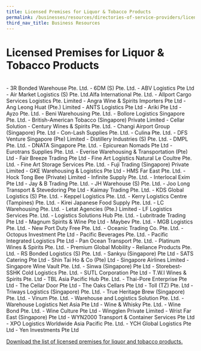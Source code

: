```yaml
---
title: Licensed Premises for Liquor & Tobacco Products
permalink: /businesses/resources/directories-of-service-providers/licensed-premises-for-liquor-tobacco-products
third_nav_title: Business Resources
---
```


# Licensed Premises for Liquor & Tobacco Products
<br> 
-   3R Bonded Warehouse Pte. Ltd.
-   6DM (S) Pte. Ltd.
-   ABV Logistics Pte Ltd
-   Air Market Logistics (S) Pte. Ltd.Alfa International Pte. Ltd.
-   Allport Cargo Services Logistics Pte. Limited
-   Angra Wine & Spirits Importers Pte Ltd
-   Ang Leong Huat (Pte.) Limited
-   ANTS Logistics Pte Ltd
-   Ariki Pte Ltd
-   Ayzo Pte. Ltd.
-   Beni Warehousing Pte. Ltd.
-   Bollore Logistics Singapore Pte. Ltd.
-   British-American Tobacco (Singapore) Private Limited
-   Cellar Solution
-   Century Wines & Spirits Pte. Ltd.
-   Changi Airport Group (Singapore) Pte. Ltd
-   Con-Lash Supplies Pte. Ltd.
-   Culina Pte. Ltd.
-   DFS Venture Singapore (Pte) Limited
-   Distillery Industries (S) Pte. Ltd.
-   DMPL Pte. Ltd.
-   DNATA Singapore Pte. Ltd.
-   Epicurean Nomads Pte Ltd
-   Eurotrans Supplies Pte. Ltd.
-   Everise Warehousing & Transportation (Pte) Ltd
-   Fair Breeze Trading Pte Ltd
-   Fine Art Logistics Natural Le Coultre Pte. Ltd.
-   Fine Art Storage Services Pte. Ltd.
-   Fuji Trading (Singapore) Private Limited
-   GKE Warehousing & Logistics Pte Ltd
-   HMS Far East Pte. Ltd.
-   Hock Tong Bee (Private) Limited
-   Infinite Supply Pte. Ltd.
-   Interlocal Exim Pte Ltd
-   Jay & B Trading Pte. Ltd.
-   JH Warehouse (S) Pte. Ltd.
-   Joo Long Transport & Stevedoring Pte Ltd
-   Kaimay Trading Pte. Ltd.
-   KDS Global Logistics (S) Pte. Ltd.
-   Keppel Logistics Pte. Ltd.
-   Kerry Logistics Centre (Tampines) Pte. Ltd.
-   Kirei Japanese Food Supply Pte. Ltd.
-   LC Warehousing Pte. Ltd.
-   Letat Agencies (Pte.) Limited
-   LF Logistics Services Pte. Ltd.
-   Logistics Solutions Hub Pte. Ltd.
-   Lubritrade Trading Pte Ltd
-   Magnum Spirits & Wine Pte Ltd
-   Maybev Pte. Ltd.
-   MGB Logistics Pte. Ltd.
-   New Port Duty Free Pte. Ltd.
-   Oceanic Trading Co. Pte. Ltd.
-   Octopus Investment Pte Ltd
-   Pacific Beverages Pte. Ltd.
-   Pacific Integrated Logistics Pte Ltd
-   Pan Ocean Transport Pte. Ltd.
-   Platinum Wines & Spirits Pte. Ltd.
-   Premium Global Mobility
-   Reliance Products Pte. Ltd.
-   RS Bonded Logistics (S) Pte. Ltd.
-   Sankyu (Singapore) Pte Ltd
-   SATS Catering Pte Ltd
-   Shin Tai Ho & Co (Pte) Ltd
-   Singapore Airlines Limited
-   Singapore Wine Vault Pte. Ltd.
-   Sinwa (Singapore) Pte Ltd
-   Storebest-SSHK Cold Logistics Pte. Ltd.
-   SUTL Corporation Pte Ltd
-   T.W.I Wines & Spirits Pte. Ltd
-   TBL Asia Pacific Hub Pte. Ltd.
-   Thai-Pore Enterprise Pte Ltd
-   The Cellar Door Pte Ltd
-   The Oaks Cellars Pte Ltd
-   Toll (TZ) Pte. Ltd
-   Triways Logistics (Singapore) Pte. Ltd.
-   True Heritage Brew (Singapore) Pte. Ltd.
-   Vinum Pte. Ltd.
-   Warehouse and Logistics Solution Pte. Ltd.
-   Warehouse Logistics Net Asia Pte Ltd
-   Wine & Whisky Pte. Ltd.
-   Wine Bond Pte. Ltd.
-   Wine Culture Pte Ltd
-   Wingglen Private Limited
-   Wrist Far East (Singapore) Pte Ltd
-   WYN2000 Transport & Container Services Pte Ltd
-   XPO Logistics Worldwide Asia Pacific Pte. Ltd.
-   YCH Global Logistics Pte Ltd
-   Yen Investments Pte Ltd

[Download the list of licensed premises for liquor and tobacco products.](https://www.customs.gov.sg/-/media/licensed-premised-for-liquor--tobacco-products-201119.pdf?la=en&hash=41F8B7DA3009F7E7EF3982B2DBE779E5EB426B74)
